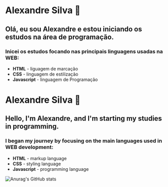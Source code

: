 # Alexandre Silva 👋

## Olá, eu sou Alexandre e estou iniciando os estudos na área de programação.

### Inicei os estudos focando nas principais linguagens usadas na WEB:

- **HTML** - liguagem de marcação 
- **CSS** - linguagem de estilização
- **Javascript** - linguagem de Programação

# Alexandre Silva 👋

## Hello, I'm Alexandre, and I'm starting my studies in programming.

### I began my journey by focusing on the main languages used in WEB development:

- **HTML** - markup language
- **CSS** - styling language
- **Javascript** - programming language

![Anurag's GitHub stats](https://github-readme-stats.vercel.app/api?username=dev-alexandre2024&show_icons=true&theme=dark)
